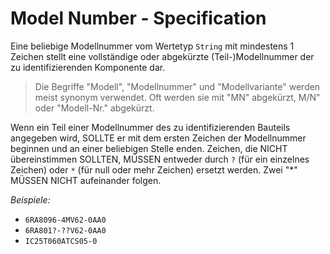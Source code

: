 # Model Number - Specification

Eine beliebige Modellnummer vom Wertetyp `String` mit mindestens 1 Zeichen stellt eine vollständige oder abgekürzte (Teil-)Modellnummer der zu identifizierenden Komponente dar.

> Die Begriffe "Modell", "Modellnummer" und "Modellvariante" werden meist synonym verwendet. Oft werden sie mit "MN" abgekürzt,
> M/N" oder "Modell-Nr." abgekürzt.

Wenn ein Teil einer Modellnummer des zu identifizierenden Bauteils angegeben wird, SOLLTE er mit dem ersten Zeichen der Modellnummer beginnen und an einer beliebigen Stelle enden.
Zeichen, die NICHT übereinstimmen SOLLTEN, MÜSSEN entweder durch `?` (für ein einzelnes Zeichen) oder `*` (für null oder mehr Zeichen) ersetzt werden.
Zwei "*" MÜSSEN NICHT aufeinander folgen.

*Beispiele:*

* `6RA8096-4MV62-0AA0`
* `6RA801?-??V62-0AA0`
* `IC25T060ATCS05-0`